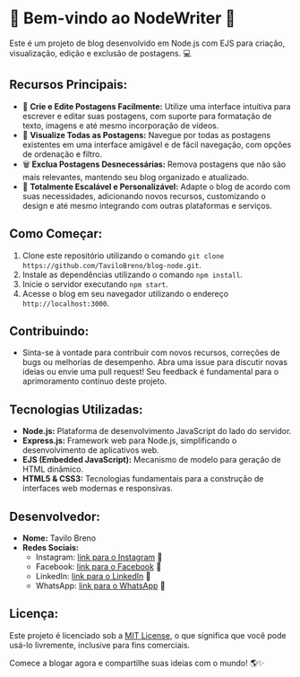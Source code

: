 # 🚀 Bem-vindo ao NodeWriter 📝

Este é um projeto de blog desenvolvido em Node.js com EJS para criação, visualização, edição e exclusão de postagens. 💻

## Recursos Principais:
- 📝 **Crie e Edite Postagens Facilmente:** Utilize uma interface intuitiva para escrever e editar suas postagens, com suporte para formatação de texto, imagens e até mesmo incorporação de vídeos.
- 👀 **Visualize Todas as Postagens:** Navegue por todas as postagens existentes em uma interface amigável e de fácil navegação, com opções de ordenação e filtro.
- 🗑️ **Exclua Postagens Desnecessárias:** Remova postagens que não são mais relevantes, mantendo seu blog organizado e atualizado.
- 🚀 **Totalmente Escalável e Personalizável:** Adapte o blog de acordo com suas necessidades, adicionando novos recursos, customizando o design e até mesmo integrando com outras plataformas e serviços.

## Como Começar:
1. Clone este repositório utilizando o comando `git clone https://github.com/TaviloBreno/blog-node.git`.
2. Instale as dependências utilizando o comando `npm install`.
3. Inicie o servidor executando `npm start`.
4. Acesse o blog em seu navegador utilizando o endereço `http://localhost:3000`.

## Contribuindo:
- Sinta-se à vontade para contribuir com novos recursos, correções de bugs ou melhorias de desempenho. Abra uma issue para discutir novas ideias ou envie uma pull request! Seu feedback é fundamental para o aprimoramento contínuo deste projeto.

## Tecnologias Utilizadas:
- **Node.js:** Plataforma de desenvolvimento JavaScript do lado do servidor.
- **Express.js:** Framework web para Node.js, simplificando o desenvolvimento de aplicativos web.
- **EJS (Embedded JavaScript):** Mecanismo de modelo para geração de HTML dinâmico.
- **HTML5 & CSS3:** Tecnologias fundamentais para a construção de interfaces web modernas e responsivas.

## Desenvolvedor:
- **Nome:** Tavilo Breno
- **Redes Sociais:**
  - Instagram: [link para o Instagram](https://www.instagram.com/seu-usuario/) 📸
  - Facebook: [link para o Facebook](https://www.facebook.com/seu-usuario/) 📘
  - LinkedIn: [link para o LinkedIn](https://www.linkedin.com/in/seu-usuario/) 🔗
  - WhatsApp: [link para o WhatsApp](https://api.whatsapp.com/send?phone=seu-numero) 📱

## Licença:
Este projeto é licenciado sob a [MIT License](LICENSE), o que significa que você pode usá-lo livremente, inclusive para fins comerciais.

Comece a blogar agora e compartilhe suas ideias com o mundo! 🌎✨
